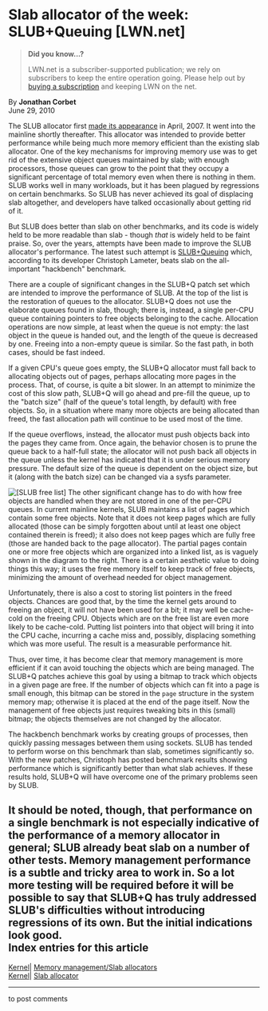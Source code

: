 # Slab allocator of the week: SLUB+Queuing [LWN.net]

> **Did you know...?**
> 
> LWN.net is a subscriber-supported publication; we rely on subscribers to keep the entire operation going. Please help out by [buying a subscription](/Promo/nst-nag4/subscribe) and keeping LWN on the net. 

By **Jonathan Corbet**  
June 29, 2010 

The SLUB allocator first [made its appearance](http://lwn.net/Articles/229984/) in April, 2007. It went into the mainline shortly thereafter. This allocator was intended to provide better performance while being much more memory efficient than the existing slab allocator. One of the key mechanisms for improving memory use was to get rid of the extensive object queues maintained by slab; with enough processors, those queues can grow to the point that they occupy a significant percentage of total memory even when there is nothing in them. SLUB works well in many workloads, but it has been plagued by regressions on certain benchmarks. So SLUB has never achieved its goal of displacing slab altogether, and developers have talked occasionally about getting rid of it. 

But SLUB does better than slab on other benchmarks, and its code is widely held to be more readable than slab - though _that_ is widely held to be faint praise. So, over the years, attempts have been made to improve the SLUB allocator's performance. The latest such attempt is [SLUB+Queuing](http://lwn.net/Articles/394048/) which, according to its developer Christoph Lameter, beats slab on the all-important "hackbench" benchmark. 

There are a couple of significant changes in the SLUB+Q patch set which are intended to improve the performance of SLUB. At the top of the list is the restoration of queues to the allocator. SLUB+Q does not use the elaborate queues found in slab, though; there is, instead, a single per-CPU queue containing pointers to free objects belonging to the cache. Allocation operations are now simple, at least when the queue is not empty: the last object in the queue is handed out, and the length of the queue is decreased by one. Freeing into a non-empty queue is similar. So the fast path, in both cases, should be fast indeed. 

If a given CPU's queue goes empty, the SLUB+Q allocator must fall back to allocating objects out of pages, perhaps allocating more pages in the process. That, of course, is quite a bit slower. In an attempt to minimize the cost of this slow path, SLUB+Q will go ahead and pre-fill the queue, up to the "batch size" (half of the queue's total length, by default) with free objects. So, in a situation where many more objects are being allocated than freed, the fast allocation path will continue to be used most of the time. 

If the queue overflows, instead, the allocator must push objects back into the pages they came from. Once again, the behavior chosen is to prune the queue back to a half-full state; the allocator will not push back all objects in the queue unless the kernel has indicated that it is under serious memory pressure. The default size of the queue is dependent on the object size, but it (along with the batch size) can be changed via a sysfs parameter. 

![\[SLUB free list\]](https://static.lwn.net/images/ns/kernel/slub-freelist.png) The other significant change has to do with how free objects are handled when they are not stored in one of the per-CPU queues. In current mainline kernels, SLUB maintains a list of pages which contain some free objects. Note that it does not keep pages which are fully allocated (those can be simply forgotten about until at least one object contained therein is freed); it also does not keep pages which are fully free (those are handed back to the page allocator). The partial pages contain one or more free objects which are organized into a linked list, as is vaguely shown in the diagram to the right. There is a certain aesthetic value to doing things this way; it uses the free memory itself to keep track of free objects, minimizing the amount of overhead needed for object management. 

Unfortunately, there is also a cost to storing list pointers in the freed objects. Chances are good that, by the time the kernel gets around to freeing an object, it will not have been used for a bit; it may well be cache-cold on the freeing CPU. Objects which are on the free list are even more likely to be cache-cold. Putting list pointers into that object will bring it into the CPU cache, incurring a cache miss and, possibly, displacing something which was more useful. The result is a measurable performance hit. 

Thus, over time, it has become clear that memory management is more efficient if it can avoid touching the objects which are being managed. The SLUB+Q patches achieve this goal by using a bitmap to track which objects in a given page are free. If the number of objects which can fit into a page is small enough, this bitmap can be stored in the `page` structure in the system memory map; otherwise it is placed at the end of the page itself. Now the management of free objects just requires tweaking bits in this (small) bitmap; the objects themselves are not changed by the allocator. 

The hackbench benchmark works by creating groups of processes, then quickly passing messages between them using sockets. SLUB has tended to perform worse on this benchmark than slab, sometimes significantly so. With the new patches, Christoph has posted benchmark results showing performance which is significantly better than what slab achieves. If these results hold, SLUB+Q will have overcome one of the primary problems seen by SLUB. 

It should be noted, though, that performance on a single benchmark is not especially indicative of the performance of a memory allocator in general; SLUB already beat slab on a number of other tests. Memory management performance is a subtle and tricky area to work in. So a lot more testing will be required before it will be possible to say that SLUB+Q has truly addressed SLUB's difficulties without introducing regressions of its own. But the initial indications look good.  
Index entries for this article  
---  
[Kernel](/Kernel/Index)| [Memory management/Slab allocators](/Kernel/Index#Memory_management-Slab_allocators)  
[Kernel](/Kernel/Index)| [Slab allocator](/Kernel/Index#Slab_allocator)  
  


* * *

to post comments 
